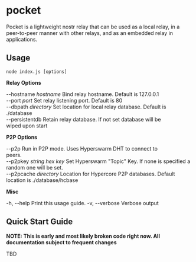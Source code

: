 # pocket
Pocket is a lightweight nostr relay that can be used as a local relay, in a peer-to-peer manner with other relays, and as an embedded relay in applications.

## Usage

`node index.js [options]`

**Relay Options**

  --hostname *hostname*   Bind relay hostname. Default is 127.0.0.1               
  --port *port*           Set relay listening port. Default is 80                 
  --dbpath *directory*    Set location for local relay database. Default is       
                        ./database                                              
  --persistentdb        Retain relay database. If not set database will be      
                        wiped upon start                                        

**P2P Options**

  --p2p                     Run in P2P mode. Uses Hyperswarm DHT to connect to  
                            peers.                                              
  --p2pkey *string hex key*   Set Hyperswarm "Topic" Key. If none is specified a  
                            random one will be set.                             
  --p2pcache *directory*      Location for Hypercore P2P databases. Default       
                            location is ./database/hcbase                       

**Misc**

  -h, --help       Print this usage guide. 
  -v, --verbose    Verbose output          

  ## Quick Start Guide

  **NOTE: This is early and most likely broken code right now. All documentation subject to frequent changes**

  TBD
